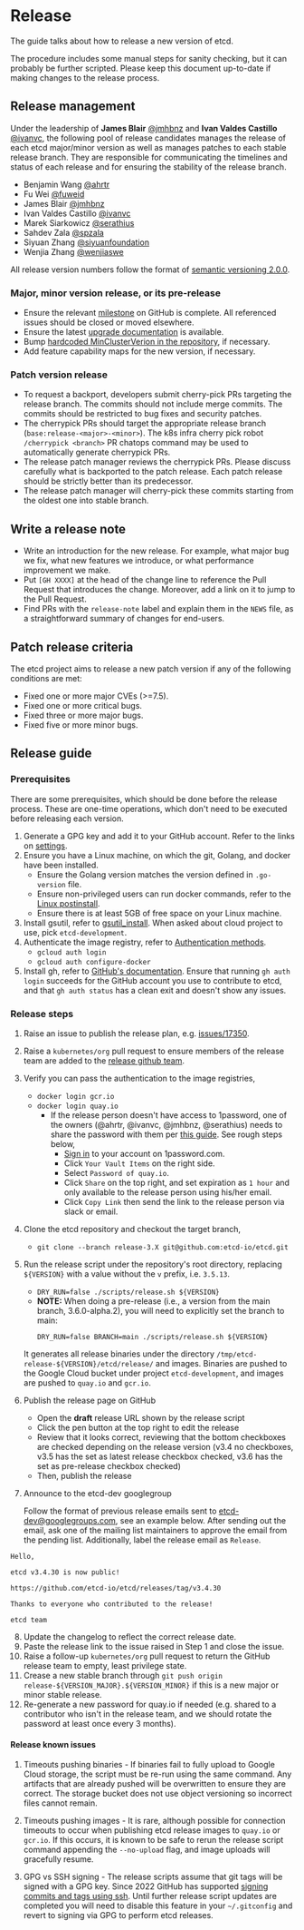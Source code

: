 # Release

The guide talks about how to release a new version of etcd.

The procedure includes some manual steps for sanity checking, but it can probably be further scripted. Please keep this document up-to-date if making changes to the release process.

## Release management

Under the leadership of **James Blair** [@jmhbnz](https://github.com/jmhbnz) and **Ivan Valdes Castillo** [@ivanvc](https://github.com/ivanvc), the following pool of release candidates manages the release of each etcd major/minor version as well as manages patches
to each stable release branch. They are responsible for communicating the timelines and status of each release and
for ensuring the stability of the release branch.

- Benjamin Wang [@ahrtr](https://github.com/ahrtr)
- Fu Wei [@fuweid](https://github.com/fuweid)
- James Blair [@jmhbnz](https://github.com/jmhbnz)
- Ivan Valdes Castillo [@ivanvc](https://github.com/ivanvc)
- Marek Siarkowicz [@serathius](https://github.com/serathius)
- Sahdev Zala [@spzala](https://github.com/spzala)
- Siyuan Zhang [@siyuanfoundation](https://github.com/siyuanfoundation)
- Wenjia Zhang [@wenjiaswe](https://github.com/wenjiaswe)

All release version numbers follow the format of [semantic versioning 2.0.0](http://semver.org/).

### Major, minor version release, or its pre-release

- Ensure the relevant [milestone](https://github.com/etcd-io/etcd/milestones) on GitHub is complete. All referenced issues should be closed or moved elsewhere.
- Ensure the latest [upgrade documentation](https://etcd.io/docs/next/upgrades) is available.
- Bump [hardcoded MinClusterVerion in the repository](https://github.com/etcd-io/etcd/blob/v3.4.15/version/version.go#L29), if necessary.
- Add feature capability maps for the new version, if necessary.

### Patch version release

- To request a backport, developers submit cherry-pick PRs targeting the release branch. The commits should not include merge commits. The commits should be restricted to bug fixes and security patches.
- The cherrypick PRs should target the appropriate release branch (`base:release-<major>-<minor>`). The k8s infra cherry pick robot `/cherrypick <branch>` PR chatops command may be used to automatically generate cherrypick PRs.
- The release patch manager reviews the cherrypick PRs. Please discuss carefully what is backported to the patch release. Each patch release should be strictly better than its predecessor.
- The release patch manager will cherry-pick these commits starting from the oldest one into stable branch.

## Write a release note

- Write an introduction for the new release. For example, what major bug we fix, what new features we introduce, or what performance improvement we make.
- Put `[GH XXXX]` at the head of the change line to reference the Pull Request that introduces the change. Moreover, add a link on it to jump to the Pull Request.
- Find PRs with the `release-note` label and explain them in the `NEWS` file, as a straightforward summary of changes for end-users.

## Patch release criteria

The etcd project aims to release a new patch version if any of the following conditions are met:

- Fixed one or more major CVEs (>=7.5).
- Fixed one or more critical bugs.
- Fixed three or more major bugs.
- Fixed five or more minor bugs.

## Release guide

### Prerequisites

There are some prerequisites, which should be done before the release process. These are one-time operations,
which don't need to be executed before releasing each version.
1. Generate a GPG key and add it to your GitHub account. Refer to the links on [settings](https://github.com/settings/keys).
2. Ensure you have a Linux machine, on which the git, Golang, and docker have been installed.
    - Ensure the Golang version matches the version defined in `.go-version` file.
    - Ensure non-privileged users can run docker commands, refer to the [Linux postinstall](https://docs.docker.com/engine/install/linux-postinstall/).
    - Ensure there is at least 5GB of free space on your Linux machine.
3. Install gsutil, refer to [gsutil_install](https://cloud.google.com/storage/docs/gsutil_install). When asked about cloud project to use, pick `etcd-development`.
4. Authenticate the image registry, refer to [Authentication methods](https://cloud.google.com/container-registry/docs/advanced-authentication).
   - `gcloud auth login`
   - `gcloud auth configure-docker`
5. Install gh, refer to [GitHub's documentation](https://github.com/cli/cli#installation). Ensure that running
   `gh auth login` succeeds for the GitHub account you use to contribute to etcd,
   and that `gh auth status` has a clean exit and doesn't show any issues.

### Release steps

1. Raise an issue to publish the release plan, e.g. [issues/17350](https://github.com/etcd-io/etcd/issues/17350).
2. Raise a `kubernetes/org` pull request to ensure members of the release team are added to the [release github team](https://github.com/orgs/etcd-io/teams/release-etcd).
3. Verify you can pass the authentication to the image registries,
   - `docker login gcr.io`
   - `docker login quay.io`
     - If the release person doesn't have access to 1password, one of the owners (@ahrtr, @ivanvc, @jmhbnz, @serathius) needs to share the password with them per [this guide](https://support.1password.com/share-items/). See rough steps below,
       - [Sign in](https://team-etcd.1password.com/home) to your account on 1password.com.
       - Click `Your Vault Items` on the right side.
       - Select `Password of quay.io`.
       - Click `Share` on the top right, and set expiration as `1 hour` and only available to the release person using his/her email.
       - Click `Copy Link` then send the link to the release person via slack or email.
4. Clone the etcd repository and checkout the target branch,
   - `git clone --branch release-3.X git@github.com:etcd-io/etcd.git`
5. Run the release script under the repository's root directory, replacing `${VERSION}` with a value without the `v` prefix, i.e. `3.5.13`.
   - `DRY_RUN=false ./scripts/release.sh ${VERSION}`
   - **NOTE:** When doing a pre-release (i.e., a version from the main branch, 3.6.0-alpha.2), you will need to explicitly set the branch to main:
     ```
     DRY_RUN=false BRANCH=main ./scripts/release.sh ${VERSION}
     ```

   It generates all release binaries under the directory `/tmp/etcd-release-${VERSION}/etcd/release/` and images. Binaries are pushed to the Google Cloud bucket
   under project `etcd-development`, and images are pushed to `quay.io` and `gcr.io`.
6. Publish the release page on GitHub
   - Open the **draft** release URL shown by the release script
   - Click the pen button at the top right to edit the release
   - Review that it looks correct, reviewing that the bottom checkboxes are checked depending on the
     release version (v3.4 no checkboxes, v3.5 has the set as latest release checkbox checked,
     v3.6 has the set as pre-release checkbox checked)
   - Then, publish the release
7. Announce to the etcd-dev googlegroup

   Follow the format of previous release emails sent to etcd-dev@googlegroups.com, see an example below. After sending out the email, ask one of the mailing list maintainers to approve the email from the pending list. Additionally, label the release email as `Release`.

```text
Hello,

etcd v3.4.30 is now public!

https://github.com/etcd-io/etcd/releases/tag/v3.4.30

Thanks to everyone who contributed to the release!

etcd team
```

8. Update the changelog to reflect the correct release date.
9. Paste the release link to the issue raised in Step 1 and close the issue.
10. Raise a follow-up `kubernetes/org` pull request to return the GitHub release team to empty, least privilege state.
11. Crease a new stable branch through `git push origin release-${VERSION_MAJOR}.${VERSION_MINOR}` if this is a new major or minor stable release.
12. Re-generate a new password for quay.io if needed (e.g. shared to a contributor who isn't in the release team, and we should rotate the password at least once every 3 months).

#### Release known issues

1. Timeouts pushing binaries - If binaries fail to fully upload to Google Cloud storage, the script must be re-run using the same command. Any artifacts that are already pushed will be overwritten to ensure they are correct. The storage bucket does not use object versioning so incorrect files cannot remain.

2. Timeouts pushing images - It is rare, although possible for connection timeouts to occur when publishing etcd release images to `quay.io` or `gcr.io`. If this occurs, it is known to be safe to rerun the release script command appending the `--no-upload` flag, and image uploads will gracefully resume.

3. GPG vs SSH signing - The release scripts assume that git tags will be signed with a GPG key. Since 2022 GitHub has supported [signing commits and tags using ssh](https://github.blog/changelog/2022-08-23-ssh-commit-verification-now-supported). Until further release script updates are completed you will need to disable this feature in your `~/.gitconfig` and revert to signing via GPG to perform etcd releases.
